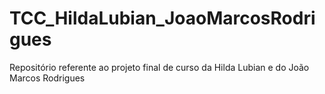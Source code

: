 # TCC_HildaLubian_JoaoMarcosRodrigues
Repositório referente ao projeto final de curso da Hilda Lubian e do João Marcos Rodrigues
